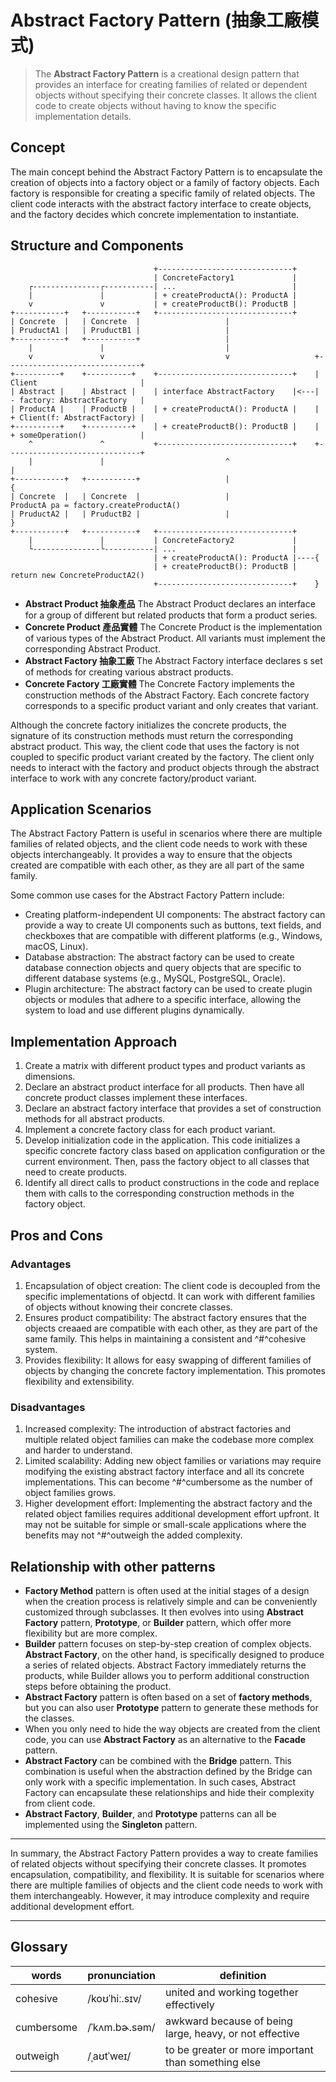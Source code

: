 # Abstract Factory Pattern (抽象工廠模式)

> The **Abstract Factory Pattern** is a creational design pattern that provides an interface for creating families of related or dependent objects without specifying their concrete classes. It allows the client code to create objects without having to know the specific implementation details.

## Concept

The main concept behind the Abstract Factory Pattern is to encapsulate the creation of objects into a factory object or a family of factory objects. Each factory is responsible for creating a specific family of related objects. The client code interacts with the abstract factory interface to create objects, and the factory decides which concrete implementation to instantiate.

## Structure and Components

```text
                                +------------------------------+
                                | ConcreteFactory1             |
    ┌---------------┌-----------| ...                          |
    |               |           | + createProductA(): ProductA |
    v               v           | + createProductB(): ProductB |
+-----------+   +-----------+   +------------------------------+
| Concrete  |   | Concrete  |                   |
| PruductA1 |   | PruductB1 |                   |
+-----------+   +-----------+                   |
    |               |                           |
    v               v                           v                   +------------------------------+ 
+----------+    +----------+    +------------------------------+    | Client                       |
| Abstract |    | Abstract |    | interface AbstractFactory    |<---| - factory: AbstractFactory   |
| ProductA |    | ProductB |    | + createProductA(): ProductA |    | + Client(f: AbstractFactory) |
+----------+    +----------+    | + createProductB(): ProductB |    | + someOperation()            |
    ^               ^           +------------------------------+    +------------------------------+
    |               |                           ^                       |
+-----------+   +-----------+                   |                       {
| Concrete  |   | Concrete  |                   |                           ProductA pa = factory.createProductA()
| PruductA2 |   | PruductB2 |                   |                       }
+-----------+   +-----------+   +------------------------------+        
    |               |           | ConcreteFactory2             |
    └---------------└-----------| ...                          |
                                | + createProductA(): ProductA |----{
                                | + createProductB(): ProductB |        return new ConcreteProductA2()
                                +------------------------------+    }
```

- **Abstract Product 抽象產品**
  The Abstract Product declares an interface for a group of different but related products that form a product series.
- **Concrete Product 產品實體**
  The Concrete Product is the implementation of various types of the Abstract Product. All variants must implement the corresponding Abstract Product.
- **Abstract Factory 抽象工廠**
  The Abstract Factory interface declares s set of methods for creating various abstract products.
- **Concrete Factory 工廠實體**
  The Concrete Factory implements the construction methods of the Abstract Factory. Each concrete factory corresponds to a specific product variant and only creates that variant.

Although the concrete factory initializes the concrete products, the signature of its construction methods must return the corresponding abstract product. This way, the client code that uses the factory is not coupled to specific product variant created by the factory. The client only needs to interact with the factory and product objects through the abstract interface to work with any concrete factory/product variant.

## Application Scenarios

The Abstract Factory Pattern is useful in scenarios where there are multiple families of related objects, and the client code needs to work with these objects interchangeably. It provides a way to ensure that the objects created are compatible with each other, as they are all part of the same family.

Some common use cases for the Abstract Factory Pattern include:

- Creating platform-independent UI components: The abstract factory can provide a way to create UI components such as buttons, text fields, and checkboxes that are compatible with different platforms (e.g., Windows, macOS, Linux).
- Database abstraction: The abstract factory can be used to create database connection objects and query objects that are specific to different database systems (e.g., MySQL, PostgreSQL, Oracle).
- Plugin architecture: The abstract factory can be used to create plugin objects or modules that adhere to a specific interface, allowing the system to load and use different plugins dynamically.

## Implementation Approach

1. Create a matrix with different product types and product variants as dimensions.
2. Declare an abstract product interface for all products. Then have all concrete product classes implement these interfaces.
3. Declare an abstract factory interface that provides a set of construction methods for all abstract products.
4. Implement a concrete factory class for each product variant.
5. Develop initialization code in the application. This code initializes a specific concrete factory class based on application configuration or the current environment. Then, pass the factory object to all classes that need to create products.
6. Identify all direct calls to product constructions in the code and replace them with calls to the corresponding construction methods in the factory object.

## Pros and Cons

### Advantages

1. Encapsulation of object creation: The client code is decoupled from the specific implementations of objectd. It can work with different families of objects without knowing their concrete classes.
2. Ensures product compatibility: The abstract factory ensures that the objects creaaed are compatible with each other, as they are part of the same family. This helps in maintaining a consistent and ^#^cohesive system.
3. Provides flexibility: It allows for easy swapping of different families of objects by changing the concrete factory implementation. This promotes flexibility and extensibility.

### Disadvantages

1. Increased complexity: The introduction of abstract factories and multiple related object families can make the codebase more complex and harder to understand.
2. Limited scalability: Adding new object families or variations may require modifying the existing abstract factory interface and all its concrete implementations. This can become ^#^cumbersome as the number of object families grows.
3. Higher development effort: Implementing the abstract factory and the related object families requires additional development effort upfront. It may not be suitable for simple or small-scale applications where the benefits may not ^#^outweigh the added complexity.

## Relationship with other patterns

- **Factory Method** pattern is often used at the initial stages of a design when the creation process is relatively simple and can be conveniently customized through subclasses. It then evolves into using **Abstract Factory** pattern, **Prototype**, or **Builder** pattern, which offer more flexibility but are more complex.
- **Builder** pattern focuses on step-by-step creation of complex objects. **Abstract Factory**, on the other hand, is specifically designed to produce a series of related objects. Abstract Factory immediately returns the products, while Builder allows you to perform additional construction steps before obtaining the product.
- **Abstract Factory** pattern is often based on a set of **factory methods**, but you can also user **Prototype** pattern to generate these methods for the classes.
- When you only need to hide the way objects are created from the client code, you can use **Abstract Factory** as an alternative to the **Facade** pattern.
- **Abstract Factory** can be combined with the **Bridge** pattern. This combination is useful when the abstraction defined by the Bridge can only work with a specific implementation. In such cases, Abstract Factory can encapsulate these relationships and hide their complexity from client code.
- **Abstract Factory**, **Builder**, and **Prototype** patterns can all be implemented using the **Singleton** pattern.

---

In summary, the Abstract Factory Pattern provides a way to create families of related objects without specifying their concrete classes. It promotes encapsulation, compatibility, and flexibility. It is suitable for scenarios where there are multiple families of objects and the client code needs to work with them interchangeably. However, it may introduce complexity and require additional development effort.

---

## Glossary

| words | pronunciation | definition |
| ----- | ------------- | ---------- |
| cohesive | /koʊˈhiː.sɪv/ | united and working together effectively |
| cumbersome | /ˈkʌm.bɚ.səm/ | awkward because of being large, heavy, or not effective |
| outweigh | /ˌaʊtˈweɪ/ | to be greater or more important than something else |
